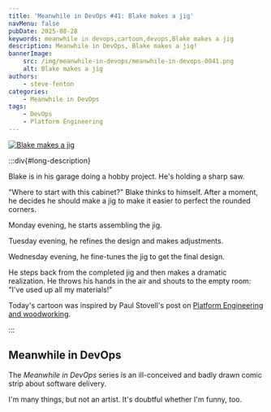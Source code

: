 ```yaml
---
title: 'Meanwhile in DevOps #41: Blake makes a jig'
navMenu: false
pubDate: 2025-08-28
keywords: meanwhile in devops,cartoon,devops,Blake makes a jig
description: Meanwhile in DevOps, Blake makes a jig!
bannerImage:
    src: /img/meanwhile-in-devops/meanwhile-in-devops-0041.png
    alt: Blake makes a jig
authors:
    - steve-fenton
categories:
    - Meanwhile in DevOps
tags:
    - DevOps
    - Platform Engineering
---
```


<a href="#long-description">
<img src="/img/meanwhile-in-devops/meanwhile-in-devops-0041.png" alt="Blake makes a jig" />
</a>

:::div{#long-description}

Blake is in his garage doing a hobby project. He's holding a sharp saw.

"Where to start with this cabinet?" Blake thinks to himself. After a moment, he decides he should make a jig to make it easier to perfect the rounded corners.

Monday evening, he starts assembling the jig.

Tuesday evening, he refines the design and makes adjustments.

 Wednesday evening, he fine-tunes the jig to get the final design.

He steps back from the completed jig and then makes a dramatic realization. He throws his hands in the air and shouts to the empty room: "I've used up all my materials!"

Today's cartoon was inspired by Paul Stovell's post on [Platform Engineering and woodworking](https://octopus.com/blog/platform-engineering-and-woodworking).

:::

## Meanwhile in DevOps

The *Meanwhile in DevOps* series is an ill-conceived and badly drawn comic strip about software delivery.

I'm many things, but not an artist. It's doubtful whether I'm funny, too.
